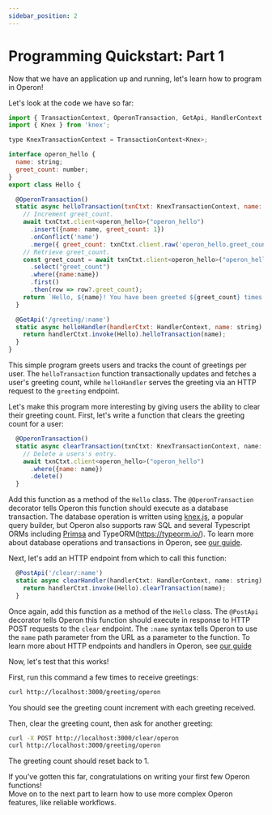 ```yaml
---
sidebar_position: 2
---
```


# Programming Quickstart: Part 1

Now that we have an application up and running, let's learn how to program in Operon!

Let's look at the code we have so far:

```javascript
import { TransactionContext, OperonTransaction, GetApi, HandlerContext } from '@dbos-inc/operon'
import { Knex } from 'knex';

type KnexTransactionContext = TransactionContext<Knex>;

interface operon_hello {
  name: string;
  greet_count: number;
}
export class Hello {

  @OperonTransaction()
  static async helloTransaction(txnCtxt: KnexTransactionContext, name: string) {
    // Increment greet_count.
    await txnCtxt.client<operon_hello>("operon_hello")
      .insert({name: name, greet_count: 1})
      .onConflict('name')
      .merge({ greet_count: txnCtxt.client.raw('operon_hello.greet_count + 1') });
    // Retrieve greet_count.
    const greet_count = await txnCtxt.client<operon_hello>("operon_hello")
      .select("greet_count")
      .where({name:name})
      .first()
      .then(row => row?.greet_count);
    return `Hello, ${name}! You have been greeted ${greet_count} times.\n`;
  }

  @GetApi('/greeting/:name')
  static async helloHandler(handlerCtxt: HandlerContext, name: string) {
    return handlerCtxt.invoke(Hello).helloTransaction(name);
  }
}
```

This simple program greets users and tracks the count of greetings per user.
The `helloTransaction` function transactionally updates and fetches a user's greeting count, while `helloHandler` serves the greeting via an HTTP request to the `greeting` endpoint.

Let's make this program more interesting by giving users the ability to clear their greeting count.
First, let's write a function that clears the greeting count for a user:

```javascript
  @OperonTransaction()
  static async clearTransaction(txnCtxt: KnexTransactionContext, name: string) {
    // Delete a users's entry.
    await txnCtxt.client<operon_hello>("operon_hello")
      .where({name: name})
      .delete()
  }
```

Add this function as a method of the `Hello` class.
The `@OperonTransaction` decorator tells Operon this function should execute as a database transaction.
The database operation is written using [knex.js](https://knexjs.org/), a popular query builder, 
but Operon also supports raw SQL and several Typescript ORMs including [Primsa](https://www.prisma.io/) and TypeORM(https://typeorm.io/).
To learn more about database operations and transactions in Operon, see [our guide](../tutorials/).

Next, let's add an HTTP endpoint from which to call this function:

```javascript
  @PostApi('/clear/:name')
  static async clearHandler(handlerCtxt: HandlerContext, name: string) {
    return handlerCtxt.invoke(Hello).clearTransaction(name);
  }
```

Once again, add this function as a method of the `Hello` class.
The `@PostApi` decorator tells Operon this function should execute in response to HTTP POST requests to the `clear` endpoint.
The `:name` syntax tells Operon to use the `name` path parameter from the URL as a parameter to the function.
To learn more about HTTP endpoints and handlers in Operon, see [our guide](../tutorials/)

Now, let's test that this works!

First, run this command a few times to receive greetings:

```bash
curl http://localhost:3000/greeting/operon
```

You should see the greeting count increment with each greeting received.

Then, clear the greeting count, then ask for another greeting:

```bash
curl -X POST http://localhost:3000/clear/operon
curl http://localhost:3000/greeting/operon
```

The greeting count should reset back to 1.

If you've gotten this far, congratulations on writing your first few Operon functions!  
Move on to the next part to learn how to use more complex Operon features, like reliable workflows.